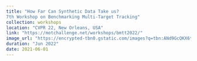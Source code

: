 ```yaml
---
title: "How Far Can Synthetic Data Take us?
7th Workshop on Benchmarking Multi-Target Tracking"
collection: workshops
location: "CVPR 22, New Orleans, USA"
link: "https://motchallenge.net/workshops/bmtt2022/"
image_url: "https://encrypted-tbn0.gstatic.com/images?q=tbn:ANd9GcQKX6tbJ2A55NPiLtlF29SYcbkXMiLu_oamnFnvM_GGIIijXKA3gJn2ANAASZdFFQ_x1ZA&usqp=CAU"  
duration: "Jun 2022"
date: 2021-06-01
---
```

